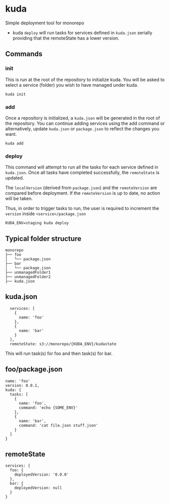 # kuda
Simple deployment tool for monorepo

- kuda `deploy` will run tasks for services defined in `kuda.json` serially providing that the remoteState has a lower version.

## Commands

### init

This is run at the root of the repository to initialize kuda.
You will be asked to select a service (folder) you wish to have managed under kuda.

```
kuda init
```

### add

Once a repository is initialized, a `kuda.json` will be generated in the root of the repository.
You can continue adding services using the add command or alternatively, update `kuda.json` or `package.json` to reflect the changes you want.

```
kuda add
```

### deploy

This command will attempt to run all the tasks for each service defined in `kuda.json`. Once all tasks have completed successfully, the `remoteState` is updated.

The `localVersion` (derived from `package.json`) and the `remoteVersion` are compared before deployment. If the `remoteVersion` is up to date, no action will be taken.

Thus, in order to trigger tasks to run, the user is required to increment the `version` inside `<service>/package.json`

```
KUDA_ENV=staging kuda deploy
```

## Typical folder structure
```
monorepo
├── foo
│   └── package.json
├── bar
│   └── package.json
├── unmanagedFolder1
├── unmanagedFolder2
├── kuda.json
```

## kuda.json
```
  services: [
    {
      name: 'foo'
    },
    {
      name: 'bar'
    }
  ],
  remoteState: s3://monorepo/{KUDA_ENV}/kudastate
```
This will run task(s) for foo and then task(s) for bar.

## foo/package.json
```
name: 'foo'
version: 0.0.1,
kuda: {
  tasks: [
    {
      name: 'foo',
      command: 'echo {SOME_ENV}'
    },
    {
      name: 'bar',
      command: 'cat file.json stuff.json'
    }
  ]
}
```

## remoteState
```
services: {
  foo: {
    deployedVersion: '0.0.0'
  },
  bar: {
    deployedVersion: null
  }
}
```
